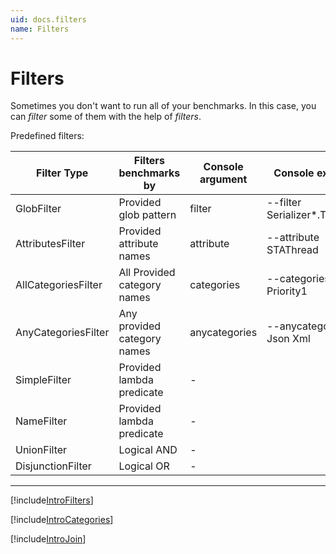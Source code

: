 ```yaml
---
uid: docs.filters
name: Filters
---
```


# Filters

Sometimes you don't want to run all of your benchmarks.
In this case, you can *filter* some of them with the help of *filters*.

Predefined filters:

| Filter Type         | Filters benchmarks by       | Console argument | Console example                 |
|---------------------|-----------------------------|------------------|---------------------------------|
| GlobFilter          | Provided glob pattern       | filter           | --filter Serializer*.ToStream   |
| AttributesFilter    | Provided attribute names    | attribute        | --attribute STAThread           |
| AllCategoriesFilter | All Provided category names | categories       | --categories Priority1          |
| AnyCategoriesFilter | Any provided category names | anycategories    | --anycategories Json Xml        |
| SimpleFilter        | Provided lambda predicate   | -                |                                 |
| NameFilter          | Provided lambda predicate   | -                |                                 |
| UnionFilter         | Logical AND                 | -                |                                 |
| DisjunctionFilter   | Logical OR                  | -                |                                 |

---

[!include[IntroFilters](../samples/IntroFilters.md)]

[!include[IntroCategories](../samples/IntroCategories.md)]

[!include[IntroJoin](../samples/IntroJoin.md)]